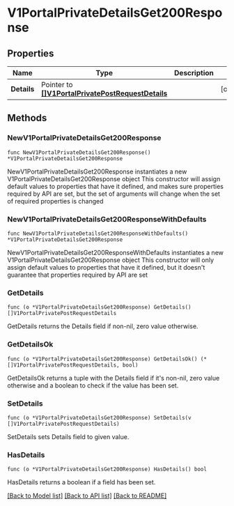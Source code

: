 # V1PortalPrivateDetailsGet200Response

## Properties

Name | Type | Description | Notes
------------ | ------------- | ------------- | -------------
**Details** | Pointer to [**[]V1PortalPrivatePostRequestDetails**](V1PortalPrivatePostRequestDetails.md) |  | [optional] 

## Methods

### NewV1PortalPrivateDetailsGet200Response

`func NewV1PortalPrivateDetailsGet200Response() *V1PortalPrivateDetailsGet200Response`

NewV1PortalPrivateDetailsGet200Response instantiates a new V1PortalPrivateDetailsGet200Response object
This constructor will assign default values to properties that have it defined,
and makes sure properties required by API are set, but the set of arguments
will change when the set of required properties is changed

### NewV1PortalPrivateDetailsGet200ResponseWithDefaults

`func NewV1PortalPrivateDetailsGet200ResponseWithDefaults() *V1PortalPrivateDetailsGet200Response`

NewV1PortalPrivateDetailsGet200ResponseWithDefaults instantiates a new V1PortalPrivateDetailsGet200Response object
This constructor will only assign default values to properties that have it defined,
but it doesn't guarantee that properties required by API are set

### GetDetails

`func (o *V1PortalPrivateDetailsGet200Response) GetDetails() []V1PortalPrivatePostRequestDetails`

GetDetails returns the Details field if non-nil, zero value otherwise.

### GetDetailsOk

`func (o *V1PortalPrivateDetailsGet200Response) GetDetailsOk() (*[]V1PortalPrivatePostRequestDetails, bool)`

GetDetailsOk returns a tuple with the Details field if it's non-nil, zero value otherwise
and a boolean to check if the value has been set.

### SetDetails

`func (o *V1PortalPrivateDetailsGet200Response) SetDetails(v []V1PortalPrivatePostRequestDetails)`

SetDetails sets Details field to given value.

### HasDetails

`func (o *V1PortalPrivateDetailsGet200Response) HasDetails() bool`

HasDetails returns a boolean if a field has been set.


[[Back to Model list]](../README.md#documentation-for-models) [[Back to API list]](../README.md#documentation-for-api-endpoints) [[Back to README]](../README.md)


